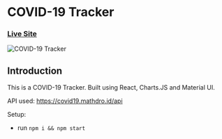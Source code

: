 # COVID-19 Tracker


### [Live Site](https://covid19statswebsite.netlify.com/)

![COVID-19 Tracker](https://i.ibb.co/X87BqVY/Screenshot-2020-04-13-at-10-14-58.png)

## Introduction

 This is  a COVID-19 Tracker. Built using React, Charts.JS and Material UI.

API used: https://covid19.mathdro.id/api

Setup:
- run ```npm i && npm start```
